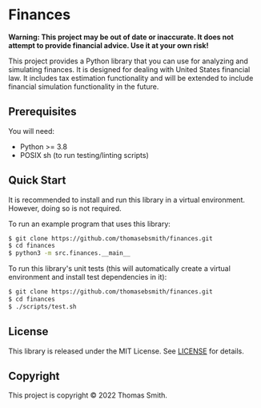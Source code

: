 # Finances
**Warning: This project may be out of date or inaccurate. It does not attempt
to provide financial advice. Use it at your own risk!**

This project provides a Python library that you can use for analyzing and
simulating finances. It is designed for dealing with United States financial
law. It includes tax estimation functionality and will be extended to include
financial simulation functionality in the future.

## Prerequisites
You will need:
- Python >= 3.8
- POSIX sh (to run testing/linting scripts)

## Quick Start
It is recommended to install and run this library in a virtual environment.
However, doing so is not required.

To run an example program that uses this library:
```sh
$ git clone https://github.com/thomasebsmith/finances.git
$ cd finances
$ python3 -m src.finances.__main__
```

To run this library's unit tests (this will automatically create a virtual
environment and install test dependencies in it):
```sh
$ git clone https://github.com/thomasebsmith/finances.git
$ cd finances
$ ./scripts/test.sh
```

## License
This library is released under the MIT License. See [LICENSE](./LICENSE) for
details.

## Copyright
This project is copyright © 2022 Thomas Smith.
